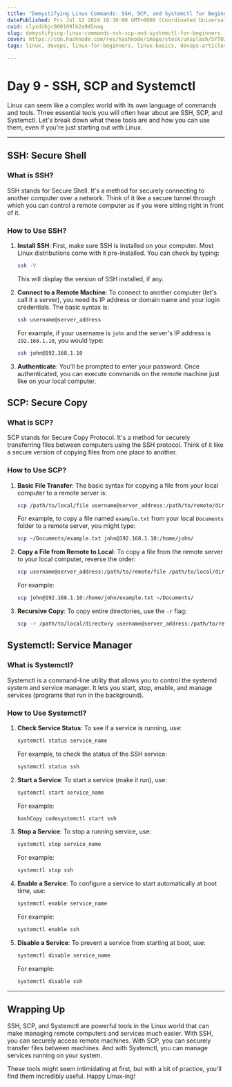 ```yaml
---
title: "Demystifying Linux Commands: SSH, SCP, and Systemctl for Beginners"
datePublished: Fri Jul 12 2024 18:30:00 GMT+0000 (Coordinated Universal Time)
cuid: clyxdibjc000109lb2a945naq
slug: demystifying-linux-commands-ssh-scp-and-systemctl-for-beginners
cover: https://cdn.hashnode.com/res/hashnode/image/stock/unsplash/SYTO3xs06fU/upload/94b563c9f5887bf99c3a26f83f22e883.jpeg
tags: linux, devops, linux-for-beginners, linux-basics, devops-articles, linux-commands, devops-trends, devops-journey, 90daysofdevops, 90daysofdevops-chanllenge, 90daysofdevopschallenge, tws, devopscommunity

---
```


# Day 9 - SSH, SCP and Systemctl

Linux can seem like a complex world with its own language of commands and tools. Three essential tools you will often hear about are SSH, SCP, and Systemctl. Let's break down what these tools are and how you can use them, even if you're just starting out with Linux.

---

## SSH: Secure Shell

### What is SSH?

SSH stands for Secure Shell. It's a method for securely connecting to another computer over a network. Think of it like a secure tunnel through which you can control a remote computer as if you were sitting right in front of it.

### How to Use SSH?

1. **Install SSH**: First, make sure SSH is installed on your computer. Most Linux distributions come with it pre-installed. You can check by typing:
    
    ```bash
    ssh -V
    ```
    
    This will display the version of SSH installed, if any.
    
2. **Connect to a Remote Machine**: To connect to another computer (let's call it a server), you need its IP address or domain name and your login credentials. The basic syntax is:
    
    ```bash
    ssh username@server_address
    ```
    
    For example, if your username is `john` and the server's IP address is `192.168.1.10`, you would type:
    
    ```bash
    ssh john@192.168.1.10
    ```
    
3. **Authenticate**: You'll be prompted to enter your password. Once authenticated, you can execute commands on the remote machine just like on your local computer.
    

## SCP: Secure Copy

### What is SCP?

SCP stands for Secure Copy Protocol. It's a method for securely transferring files between computers using the SSH protocol. Think of it like a secure version of copying files from one place to another.

### How to Use SCP?

1. **Basic File Transfer**: The basic syntax for copying a file from your local computer to a remote server is:
    
    ```bash
    scp /path/to/local/file username@server_address:/path/to/remote/directory
    ```
    
    For example, to copy a file named `example.txt` from your local `Documents` folder to a remote server, you might type:
    
    ```bash
    scp ~/Documents/example.txt john@192.168.1.10:/home/john/
    ```
    
2. **Copy a File from Remote to Local**: To copy a file from the remote server to your local computer, reverse the order:
    
    ```bash
    scp username@server_address:/path/to/remote/file /path/to/local/directory
    ```
    
    For example:
    
    ```bash
    scp john@192.168.1.10:/home/john/example.txt ~/Documents/
    ```
    
3. **Recursive Copy**: To copy entire directories, use the `-r` flag:
    
    ```bash
    scp -r /path/to/local/directory username@server_address:/path/to/remote/directory
    ```
    

## Systemctl: Service Manager

### What is Systemctl?

Systemctl is a command-line utility that allows you to control the systemd system and service manager. It lets you start, stop, enable, and manage services (programs that run in the background).

### How to Use Systemctl?

1. **Check Service Status**: To see if a service is running, use:
    
    ```bash
    systemctl status service_name
    ```
    
    For example, to check the status of the SSH service:
    
    ```bash
    systemctl status ssh
    ```
    
2. **Start a Service**: To start a service (make it run), use:
    
    ```bash
    systemctl start service_name
    ```
    
    For example:
    
    ```bash
    bashCopy codesystemctl start ssh
    ```
    
3. **Stop a Service**: To stop a running service, use:
    
    ```bash
    systemctl stop service_name
    ```
    
    For example:
    
    ```bash
    systemctl stop ssh
    ```
    
4. **Enable a Service**: To configure a service to start automatically at boot time, use:
    
    ```bash
    systemctl enable service_name
    ```
    
    For example:
    
    ```bash
    systemctl enable ssh
    ```
    
5. **Disable a Service**: To prevent a service from starting at boot, use:
    
    ```bash
    systemctl disable service_name
    ```
    
    For example:
    
    ```bash
    systemctl disable ssh
    ```
    

---

## Wrapping Up

SSH, SCP, and Systemctl are powerful tools in the Linux world that can make managing remote computers and services much easier. With SSH, you can securely access remote machines. With SCP, you can securely transfer files between machines. And with Systemctl, you can manage services running on your system.

These tools might seem intimidating at first, but with a bit of practice, you'll find them incredibly useful. Happy Linux-ing!